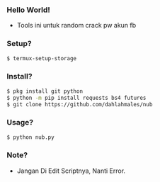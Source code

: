 ### Hello World!
* Tools ini untuk random crack pw akun fb
### Setup?
````bash
$ termux-setup-storage
````
### Install?
````bash
$ pkg install git python
$ python -m pip install requests bs4 futures
$ git clone https://github.com/dahlahmales/nub
````
### Usage?
````bash
$ python nub.py
````
### Note?
* Jangan Di Edit Scriptnya, Nanti Error.
